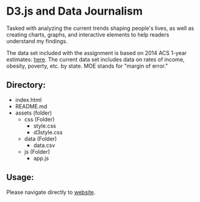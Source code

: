 # D3.js and Data Journalism 

Tasked with analyzing the current trends shaping people's lives, as well as creating charts, graphs, and interactive elements to help readers understand my findings.

The data set included with the assignment is based on 2014 ACS 1-year estimates: [here](https://factfinder.census.gov/faces/nav/jsf/pages/searchresults.xhtml). The current data set includes data on rates of income, obesity, poverty, etc. by state. MOE stands for "margin of error."

## Directory:

- index.html
- README.md
- assets (folder)
  - css (Folder)
    - style.css
    - d3style.css
  - data (Folder)
    - data.csv
  - js (Folder)
    - app.js 

## Usage:

Please navigate directly to [website]().